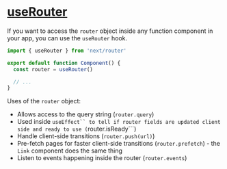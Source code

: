 # [useRouter](https://nextjs.org/docs/api-reference/next/router#userouter)

If you want to access the ```router``` object inside any function component in your app, you can use the ```useRouter``` hook.

```javascript
import { useRouter } from 'next/router'

export default function Component() {
  const router = useRouter()

  // ...
}
```

Uses of the ```router``` object:

- Allows access to the query string (```router.query```)
- Used inside ```useEffect`` to tell if router fields are updated client side and ready to use (```router.isReady```)
- Handle client-side transitions (```router.push(url)```)
- Pre-fetch pages for faster client-side transitions (```router.prefetch```) - the ```Link``` component does the same thing
- Listen to events happening inside the router (```router.events```)
